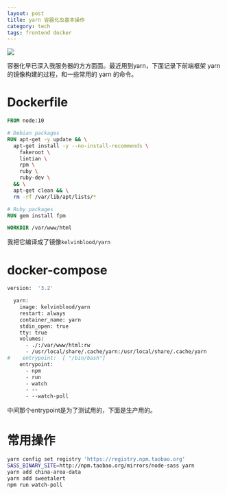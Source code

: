 ```yaml
---
layout: post
title: yarn 容器化及基本操作
category: tech
tags: frontend docker
---
```

![](https://cdn.kelu.org/blog/tags/frontend.jpg)

容器化早已深入我服务器的方方面面。最近用到yarn，下面记录下前端框架 yarn 的镜像构建的过程，和一些常用的 yarn 的命令。

# Dockerfile

```dockerfile
FROM node:10

# Debian packages
RUN apt-get -y update && \
  apt-get install -y --no-install-recommends \
    fakeroot \
    lintian \
    rpm \
    ruby \
    ruby-dev \
  && \
  apt-get clean && \
  rm -rf /var/lib/apt/lists/*

# Ruby packages
RUN gem install fpm

WORKDIR /var/www/html
```

我把它编译成了镜像`kelvinblood/yarn`

# docker-compose

```dockerfile
version:  '3.2'

  yarn:
    image: kelvinblood/yarn
    restart: always
    container_name: yarn
    stdin_open: true
    tty: true
    volumes:
      - ./:/var/www/html:rw
      - /usr/local/share/.cache/yarn:/usr/local/share/.cache/yarn
#    entrypoint:  [ "/bin/bash"]
    entrypoint:
      - npm
      - run
      - watch
      - --
      - --watch-poll
```

中间那个entrypoint是为了测试用的，下面是生产用的。



# 常用操作

```bash
yarn config set registry 'https://registry.npm.taobao.org'
SASS_BINARY_SITE=http://npm.taobao.org/mirrors/node-sass yarn
yarn add china-area-data
yarn add sweetalert
npm run watch-poll
```

